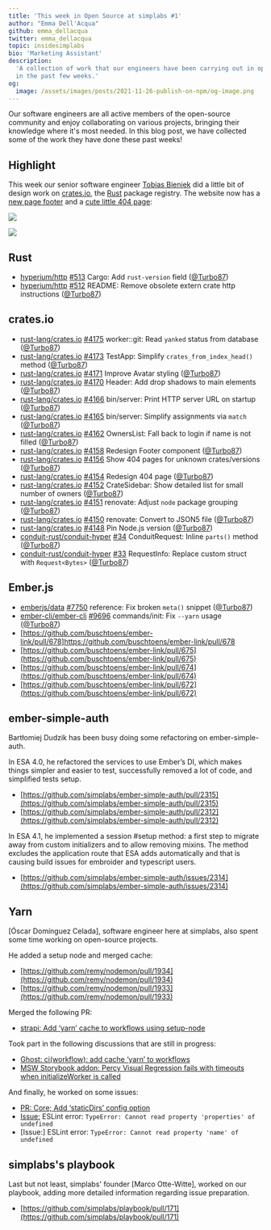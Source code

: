 ```yaml
---
title: 'This week in Open Source at simplabs #1'
author: "Emma Dell'Acqua"
github: emma_dellacqua
twitter: emma_dellacqua
topic: insidesimplabs
bio: 'Marketing Assistant'
description:
  'A collection of work that our engineers have been carrying out in open-source
  in the past few weeks.'
og:
  image: /assets/images/posts/2021-11-26-publish-on-npm/og-image.png
---
```


Our software engineers are all active members of the open-source community and
enjoy collaborating on various projects, bringing their knowledge where it's
most needed. In this blog post, we have collected some of the work they have
done these past weeks!

<!--break-->

## Highlight

This week our senior software engineer [Tobias Bieniek] did a little bit of
design work on [crates.io], the [Rust] package registry. The website now has a
[new page footer](https://github.com/rust-lang/crates.io/pull/4158) and a
[cute little 404 page](https://github.com/rust-lang/crates.io/pull/4154):

![](https://user-images.githubusercontent.com/141300/141307167-e3fd2914-064f-4076-b415-fc12a8f8bcbe.png)

![](https://user-images.githubusercontent.com/141300/141186277-0706150c-86ca-4fa1-8114-03f9bd900df7.png)

## Rust

- [hyperium/http] [#513](https://github.com/hyperium/http/pull/513) Cargo: Add
  `rust-version` field ([@Turbo87])
- [hyperium/http] [#512](https://github.com/hyperium/http/pull/512) README:
  Remove obsolete extern crate http instructions ([@Turbo87])

## crates.io

- [rust-lang/crates.io]
  [#4175](https://github.com/rust-lang/crates.io/pull/4175) worker::git: Read
  `yanked` status from database ([@Turbo87])
- [rust-lang/crates.io]
  [#4173](https://github.com/rust-lang/crates.io/pull/4173) TestApp: Simplify
  `crates_from_index_head()` method ([@Turbo87])
- [rust-lang/crates.io]
  [#4171](https://github.com/rust-lang/crates.io/pull/4171) Improve Avatar
  styling ([@Turbo87])
- [rust-lang/crates.io]
  [#4170](https://github.com/rust-lang/crates.io/pull/4170) Header: Add drop
  shadows to main elements ([@Turbo87])
- [rust-lang/crates.io]
  [#4166](https://github.com/rust-lang/crates.io/pull/4166) bin/server: Print
  HTTP server URL on startup ([@Turbo87])
- [rust-lang/crates.io]
  [#4165](https://github.com/rust-lang/crates.io/pull/4165) bin/server: Simplify
  assignments via `match` ([@Turbo87])
- [rust-lang/crates.io]
  [#4162](https://github.com/rust-lang/crates.io/pull/4162) OwnersList: Fall
  back to login if name is not filled ([@Turbo87])
- [rust-lang/crates.io]
  [#4158](https://github.com/rust-lang/crates.io/pull/4158) Redesign Footer
  component ([@Turbo87])
- [rust-lang/crates.io]
  [#4156](https://github.com/rust-lang/crates.io/pull/4156) Show 404 pages for
  unknown crates/versions ([@Turbo87])
- [rust-lang/crates.io]
  [#4154](https://github.com/rust-lang/crates.io/pull/4154) Redesign 404 page
  ([@Turbo87])
- [rust-lang/crates.io]
  [#4152](https://github.com/rust-lang/crates.io/pull/4152) CrateSidebar: Show
  detailed list for small number of owners ([@Turbo87])
- [rust-lang/crates.io]
  [#4151](https://github.com/rust-lang/crates.io/pull/4151) renovate: Adjust
  `node` package grouping ([@Turbo87])
- [rust-lang/crates.io]
  [#4150](https://github.com/rust-lang/crates.io/pull/4150) renovate: Convert to
  JSON5 file ([@Turbo87])
- [rust-lang/crates.io]
  [#4148](https://github.com/rust-lang/crates.io/pull/4148) Pin Node.js version
  ([@Turbo87])
- [conduit-rust/conduit-hyper]
  [#34](https://github.com/conduit-rust/conduit-hyper/pull/34) ConduitRequest:
  Inline `parts()` method ([@Turbo87])
- [conduit-rust/conduit-hyper]
  [#33](https://github.com/conduit-rust/conduit-hyper/pull/33) RequestInfo:
  Replace custom struct with `Request<Bytes>` ([@Turbo87])

## Ember.js

- [emberjs/data] [#7750](https://github.com/emberjs/data/pull/7750) reference:
  Fix broken `meta()` snippet ([@Turbo87])
- [ember-cli/ember-cli]
  [#9696](https://github.com/ember-cli/ember-cli/pull/9696) commands/init: Fix
  `--yarn` usage ([@Turbo87])
- [https://github.com/buschtoens/ember-link/pull/678]https://github.com/buschtoens/ember-link/pull/678
- [https://github.com/buschtoens/ember-link/pull/675](https://github.com/buschtoens/ember-link/pull/675)
- [https://github.com/buschtoens/ember-link/pull/674](https://github.com/buschtoens/ember-link/pull/674)
- [https://github.com/buschtoens/ember-link/pull/672](https://github.com/buschtoens/ember-link/pull/672)

[hyperium/http]: https://github.com/hyperium/http/
[rust-lang/crates.io]: https://github.com/rust-lang/crates.io/
[conduit-rust/conduit-hyper]: https://github.com/conduit-rust/conduit-hyper/
[emberjs/data]: https://github.com/emberjs/data/
[ember-cli/ember-cli]: https://github.com/ember-cli/ember-cli/
[tobias bieniek]: https://github.com/Turbo87/
[crates.io]: https://crates.io/
[rust]: https://rust-lang.org/
[@turbo87]: https://github.com/Turbo87/
[contact]: https://simplabs.com/contact/

## ember-simple-auth

Bartłomiej Dudzik has been busy doing some
refactoring on ember-simple-auth.

In ESA 4.0, he refactored the services to use Ember’s DI, which makes things
simpler and easier to test, successfully removed a lot of code, and simplified
tests setup.

- [https://github.com/simplabs/ember-simple-auth/pull/2315](https://github.com/simplabs/ember-simple-auth/pull/2315)
- [https://github.com/simplabs/ember-simple-auth/pull/2312](https://github.com/simplabs/ember-simple-auth/pull/2312)

In ESA 4.1, he implemented a session #setup method: a first step to migrate away
from custom initializers and to allow removing mixins. The method excludes the
application route that ESA adds automatically and that is causing build issues
for embroider and typescript users.

- [https://github.com/simplabs/ember-simple-auth/issues/2314](https://github.com/simplabs/ember-simple-auth/issues/2314)

## Yarn

[Óscar Domínguez Celada], software engineer here at simplabs, also spent some
time working on open-source projects.

He added a setup node and merged cache:

- [https://github.com/remy/nodemon/pull/1934](https://github.com/remy/nodemon/pull/1934)
- [https://github.com/remy/nodemon/pull/1933](https://github.com/remy/nodemon/pull/1933)

Merged the following PR:

- [strapi: Add ‘yarn’ cache to workflows using setup-node](https://github.com/strapi/strapi/pull/11531)

Took part in the following discussions that are still in progress:

- [Ghost: ci(workflow): add cache ‘yarn’ to workflows](https://github.com/TryGhost/Ghost/pull/13716)
- [MSW Storybook addon: Percy Visual Regression fails with timeouts when initializeWorker is called](https://github.com/mswjs/msw-storybook-addon/issues/55)

And finally, he worked on some issues:

- [PR: Core; Add ‘staticDirs’ config option](https://github.com/storybookjs/storybook/pull/15969)
- [Issue:](https://github.com/storybookjs/eslint-plugin-storybook/issues/5) ESLint
  error: `TypeError: Cannot read property 'properties' of undefined`
- [Issue:] ESLint error: `TypeError: Cannot read property 'name' of undefined`

## simplabs's playbook

Last but not least, simplabs' founder [Marco Otte-Witte], worked on our
playbook, adding more detailed information regarding issue preparation.

- [https://github.com/simplabs/playbook/pull/171](https://github.com/simplabs/playbook/pull/171)
